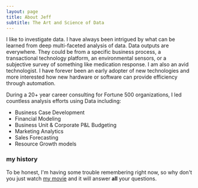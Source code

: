 ```yaml
---
layout: page
title: About Jeff
subtitle: The Art and Science of Data  
---
```


I like to investigate data. I have always been intrigued by what can be learned from deep multi-faceted analysis of data. Data outputs are everywhere. They could be from a specific business process, a transactional technology platform, an environmental sensors, or a subjective survey of something like medication response. I am also an avid technologist. I have forever been an early adopter of new technologies and more interested how new hardware or software can provide efficiency through automation.

During a 20+ year career consulting for Fortune 500 organizations, I led countless analysis efforts using Data including:
- Business Case Development
- Financial Modeling
- Business Unit & Corporate P&L Budgeting
- Marketing Analytics
- Sales Forecasting
- Resource Growth models

### my history

To be honest, I'm having some trouble remembering right now, so why don't you just watch [my movie](https://en.wikipedia.org/wiki/The_Princess_Bride_%28film%29) and it will answer **all** your questions.

